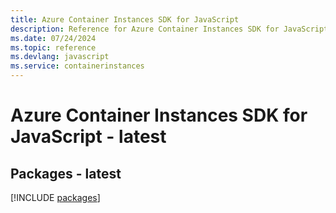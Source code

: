 ```yaml
---
title: Azure Container Instances SDK for JavaScript
description: Reference for Azure Container Instances SDK for JavaScript
ms.date: 07/24/2024
ms.topic: reference
ms.devlang: javascript
ms.service: containerinstances
---
```

# Azure Container Instances SDK for JavaScript - latest
## Packages - latest
[!INCLUDE [packages](container-instances-index.md)]